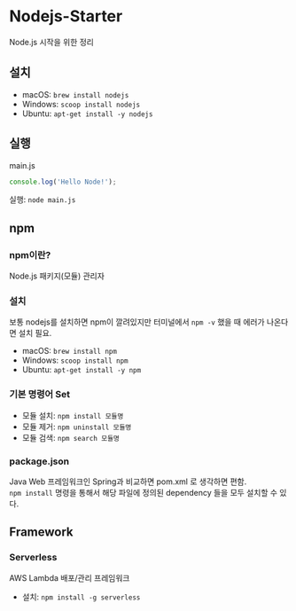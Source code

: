 # Nodejs-Starter
Node.js 시작을 위한 정리

## 설치
* macOS: `brew install nodejs`
* Windows: `scoop install nodejs`
* Ubuntu: `apt-get install -y nodejs`

## 실행
main.js
``` javascript
console.log('Hello Node!');
```

실행: `node main.js`

## npm
### npm이란?
Node.js 패키지(모듈) 관리자

### 설치
보통 nodejs를 설치하면 npm이 깔려있지만 터미널에서 `npm -v` 했을 때 에러가 나온다면 설치 필요.
* macOS: `brew install npm`
* Windows: `scoop install npm`
* Ubuntu: `apt-get install -y npm`

### 기본 명령어 Set
* 모듈 설치: `npm install 모듈명`
* 모듈 제거: `npm uninstall 모듈명`
* 모듈 검색: `npm search 모듈명`


### package.json
Java Web 프레임워크인 Spring과 비교하면 pom.xml 로 생각하면 편함.   
`npm install` 명령을 통해서 해당 파일에 정의된 dependency 들을 모두 설치할 수 있다.


## Framework
### Serverless
AWS Lambda 배포/관리 프레임워크   
* 설치: `npm install -g serverless`
